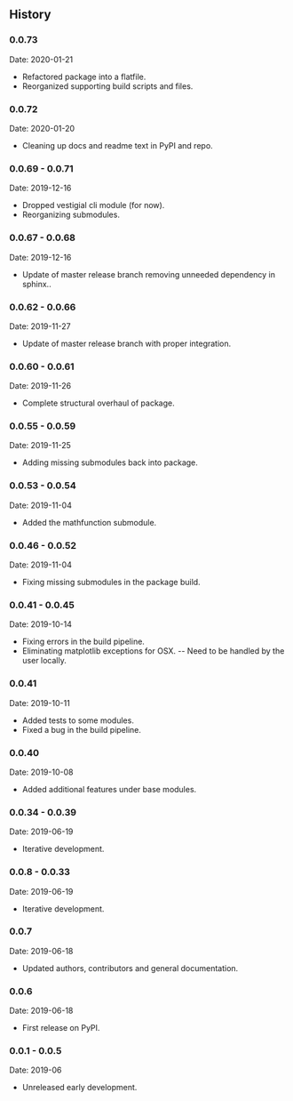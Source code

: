 ## History


### 0.0.73

Date: 2020-01-21

-   Refactored package into a flatfile.
-   Reorganized supporting build scripts and files.

### 0.0.72

Date: 2020-01-20

-   Cleaning up docs and readme text in PyPI and repo.

### 0.0.69 - 0.0.71

Date: 2019-12-16

-   Dropped vestigial cli module (for now).
-   Reorganizing submodules.

### 0.0.67 - 0.0.68

Date: 2019-12-16

-   Update of master release branch removing unneeded dependency in
    sphinx..

### 0.0.62 - 0.0.66

Date: 2019-11-27

-   Update of master release branch with proper integration.

### 0.0.60 - 0.0.61

Date: 2019-11-26

-   Complete structural overhaul of package.

### 0.0.55 - 0.0.59

Date: 2019-11-25

-   Adding missing submodules back into package.

### 0.0.53 - 0.0.54

Date: 2019-11-04

-   Added the mathfunction submodule.

### 0.0.46 - 0.0.52

Date: 2019-11-04

-   Fixing missing submodules in the package build.

### 0.0.41 - 0.0.45

Date: 2019-10-14

-   Fixing errors in the build pipeline.
-   Eliminating matplotlib exceptions for OSX. -- Need to be handled by
    the user locally.

### 0.0.41

Date: 2019-10-11

-   Added tests to some modules.
-   Fixed a bug in the build pipeline.

### 0.0.40

Date: 2019-10-08

-   Added additional features under base modules.

### 0.0.34 - 0.0.39

Date: 2019-06-19

-   Iterative development.

### 0.0.8 - 0.0.33

Date: 2019-06-19

-   Iterative development.

### 0.0.7

Date: 2019-06-18

-   Updated authors, contributors and general documentation.

### 0.0.6

Date: 2019-06-18

-   First release on PyPI.

### 0.0.1 - 0.0.5

Date: 2019-06

-   Unreleased early development.
